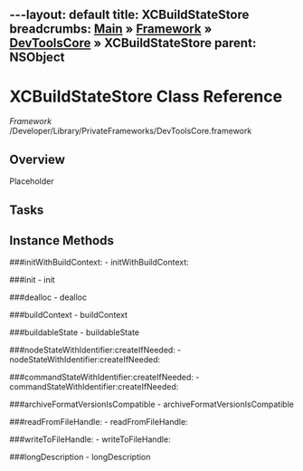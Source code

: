 ---layout: default
title: XCBuildStateStore
breadcrumbs: <a href="/index.html">Main</a> &raquo; <a href="/Frameworks.html">Framework</a> &raquo; <a href="/Frameworks/DevToolsCore.html">DevToolsCore</a> &raquo; XCBuildStateStore
parent: NSObject 
---
# XCBuildStateStore Class Reference

*Framework* /Developer/Library/PrivateFrameworks/DevToolsCore.framework

## Overview

Placeholder

## Tasks

## Instance Methods

<a name="-initWithBuildContext:"></a>
###initWithBuildContext:
    - initWithBuildContext:

<a name="-init"></a>
###init
    - init

<a name="-dealloc"></a>
###dealloc
    - dealloc

<a name="-buildContext"></a>
###buildContext
    - buildContext

<a name="-buildableState"></a>
###buildableState
    - buildableState

<a name="-nodeStateWithIdentifier:createIfNeeded:"></a>
###nodeStateWithIdentifier:createIfNeeded:
    - nodeStateWithIdentifier:createIfNeeded:

<a name="-commandStateWithIdentifier:createIfNeeded:"></a>
###commandStateWithIdentifier:createIfNeeded:
    - commandStateWithIdentifier:createIfNeeded:

<a name="-archiveFormatVersionIsCompatible"></a>
###archiveFormatVersionIsCompatible
    - archiveFormatVersionIsCompatible

<a name="-readFromFileHandle:"></a>
###readFromFileHandle:
    - readFromFileHandle:

<a name="-writeToFileHandle:"></a>
###writeToFileHandle:
    - writeToFileHandle:

<a name="-longDescription"></a>
###longDescription
    - longDescription

